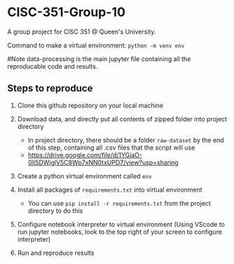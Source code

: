 # CISC-351-Group-10
A group project for CISC 351 @ Queen's University. 

Command to make a virtual environment: `python -m venv env` 

#Note data-processing is the main jupyter file containing all the reproducable code and results.

## Steps to reproduce

1. Clone this github repository on your local machine
2. Download data, and directly put all contents of zipped folder into project directory
    - In project directory, there should be a folder `raw-dataset` by the end of this step, containing all .csv files that the script will use
    - https://drive.google.com/file/d/1YGiaO-0Il5DWiglV5C8Wp7xNN0txUPD7/view?usp=sharing
3. Create a python virtual environment called `env`
4. Install all packages of `requirements.txt` into virtual environment
    - You can use `pip install -r requirements.txt` from the project directory to do this


5. Configure notebook interpreter to virtual environment (Using VScode to run jupyter notebooks, look to the top right of your screen to configure interpreter)
6. Run and reproduce results
